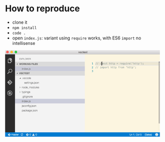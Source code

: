 # How to reproduce

* clone it
* `npm install`
* `code .`
* open `index.js`: variant using `require` works, with ES6 `import` no intellisense

![Intellisense not working](intellisense-es6.gif?raw=true)


